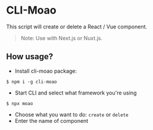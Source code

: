 # CLI-Moao

This script will create or delete a React / Vue component.

> Note: Use with Next.js or Nuxt.js.

## How usage?

- Install cli-moao package: 
```shell
$ npm i -g cli-moao
```

- Start CLI and select what framework you're using
```shell
$ npx moao
```

- Choose what you want to do: `create` or `delete`
- Enter the name of component
